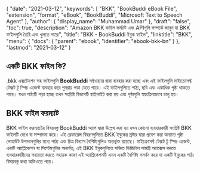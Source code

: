{
  "date": "2021-03-12",
  "keywords": [
    "BKK",
    "BookBuddi eBook File",
    "extension",
    "format",
    "eBook",
    "BookBuddi",
    "Microsoft Text to Speech Agent"
  ],
  "author": {
    "display_name": "Muhammad Umar"
  },
  "draft": "false",
  "toc": true,
  "description": "Amazon BKK ফাইল ফর্ম্যাট এবং APIগুলি সম্পর্কে জানুন যা BKK ফাইলগুলি তৈরি এবং খুলতে পারে৷",
  "title": "BKK - BookBuddi ইবুক ফাইল",
  "linktitle": "BKK",
  "menu": {
    "docs": {
      "parent": "ebook",
      "identifier": "ebook-bkk-bn"
    }
  },
  "lastmod": "2021-03-12"
}

## একটি BKK ফাইল কি?

.bkk এক্সটেনশন সহ ফাইলগুলি **BookBuddi** সফ্টওয়্যার দ্বারা ব্যবহার করা হচ্ছে এবং এই ফাইলগুলি মাইক্রোসফ্ট টেক্সট টু স্পিচ এজেন্ট ব্যবহার করে পুনরায় পড়া যেতে পারে। এই ফাইলগুলিতে পাঠ্য, ছবি এবং একাধিক পৃষ্ঠা থাকতে পারে। যখন পাঠ্যটি পড়া হচ্ছে তখন সংশ্লিষ্ট বিভাগটি হাইলাইট করা হয় এবং পৃষ্ঠাগুলি স্বয়ংক্রিয়ভাবে চালু হয়।

## BKK ফাইল ফরম্যাট

BKK ফাইল ফরম্যাটের বিষয়বস্তু BookBuddi অ্যাপ দ্বারা উল্লেখ করা হয় যখন কোনো ব্যবহারকারী সংশ্লিষ্ট BKK ফাইলটি দেখে বা সম্পাদনা করে। এই রেফারেন্স বিবরণগুলিতে BKK ইবুকের স্রষ্টার দ্বারা প্রবেশ করা অন্যান্য পৃষ্ঠা লেআউট উপাদানগুলির মধ্যে পাঠ্য এবং চিত্র বিন্যাস বৈশিষ্ট্যগুলিও অন্তর্ভুক্ত রয়েছে। মাইক্রোসফ্ট টেক্সট টু স্পিচ এজেন্ট, একটি অ্যাপ্লিকেশন যা সিস্টেমগুলির অন্তর্গত, এই BKK ইবুকগুলিতে সঞ্চিত ডিজিটাল সামগ্রী অ্যাক্সেস করতে ব্যবহারকারীদের সহায়তা করতে সহায়ক কারণ এই অ্যাপ্লিকেশনটি এমন একটি বৈশিষ্ট্য সমর্থন করে যা একটি ইবুকের পাঠ্য বিষয়বস্তু কথ্য অডিওতে পড়ে।


